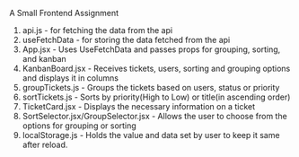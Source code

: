 A Small Frontend Assignment

1. api.js - for fetching the data from the api
2. useFetchData - for storing the data fetched from the api
3. App.jsx - Uses UseFetchData and passes props for grouping, sorting, and kanban
4. KanbanBoard.jsx - Receives tickets, users, sorting and grouping options and displays it in columns
5. groupTickets.js - Groups the tickets based on users, status or priority
6. sortTickets.js - Sorts by priority(High to Low) or title(in ascending order)
7. TicketCard.jsx - Displays the necessary information on a ticket
8. SortSelector.jsx/GroupSelector.jsx - Allows the user to choose from the options for grouping or sorting
9. localStorage.js - Holds the value and data set by user to keep it same after reload.